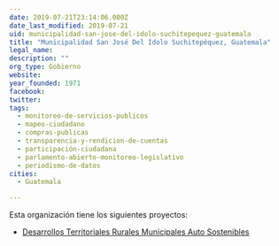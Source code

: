 ```yaml
---
date: 2019-07-21T23:14:06.000Z
date_last_modified: 2019-07-21
uid: municipalidad-san-jose-del-idolo-suchitepequez-guatemala
title: "Municipalidad San José Del Ídolo Suchitepéquez, Guatemala"
legal_name: 
description: ""
org_type: Gobierno
website: 
year_founded: 1971
facebook: 
twitter: 
tags:
  - monitoreo-de-servicios-publicos
  - mapeo-ciudadano
  - compras-publicas
  - transparencia-y-rendicion-de-cuentas
  - participación-ciudadana
  - parlamento-abierto-monitoreo-legislativo
  - periodismo-de-datos
cities: 
  - Guatemala

---
```


Esta organización tiene los siguientes proyectos:

- [Desarrollos Territoriales Rurales Municipales Auto Sostenibles](/i/desarrollos-territoriales-rurales-municipales-auto-sostenibles.html)

